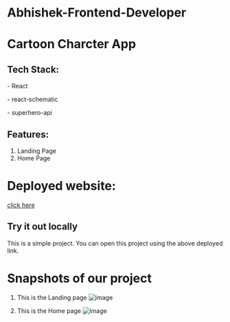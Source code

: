 # Abhishek-Frontend-Developer
# Cartoon Charcter App


## Tech Stack:
  <p>- React</p>
  <p>- react-schematic</p>
  <p>- superhero-api</p>
 
  
## Features:
1. Landing Page
2. Home Page
 

# Deployed website:
[click here](https://unvoid-frontend.vercel.app/)

## Try it out locally
This is a simple project. You can open this project using the above deployed link.  

<h1>Snapshots of our project</h1>

1. This is the Landing page
![image](https://github.com/abhiamber/unvoidtech/assets/102507444/bd575a08-3f84-43ab-85f4-e5192584bb96)

2. This is the Home page
![image](https://github.com/abhiamber/unvoidtech/assets/102507444/5279cf0f-1d3e-4a2a-8798-bd1b5ac547f0)




